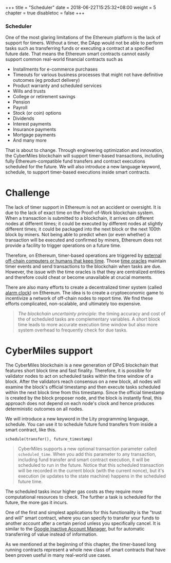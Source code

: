 +++
title = "Scheduler"
date = 2018-06-22T15:25:32+08:00
weight = 5
chapter = true
disabletoc = false
+++

### Scheduler

One of the most glaring limitations of the Ethereum platform is the lack of support for timers. Without a timer, the DApp would not be able to perform tasks such as transferring funds or executing a contract at a specified future date. That means the Ethereum smart contracts cannot easily support common real-world financial contracts such as

* Installments for e-commerce purchases
* Timeouts for various business processes that might not have definitive outcomes (eg product delivery)
* Product warranty and scheduled services
* Wills and trusts
* College or retirement savings
* Pension
* Payroll
* Stock (or coin) options
* Dividends
* Interest payments
* Insurance payments
* Mortgage payments
* And many more

That is about to change. Through engineering optimization and innovation, the CyberMiles blockchain will support timer-based transactions, including fully Ethereum-compatible fund transfers and contract executions scheduled for the future. We will also introduce a new language keyword, schedule, to support timer-based executions inside smart contracts. 

# Challenge

The lack of timer support in Ethereum is not an accident or oversight. It is due to the lack of exact time on the Proof-of-Work blockchain system. When a transaction is submitted to a blockchain, it arrives on different nodes at different times; it could be executed by different nodes at slightly different times; it could be packaged into the next block or the next 100th block by miners. Not being able to predict when (or even whether) a transaction will be executed and confirmed by miners, Ethereum does not provide a facility to trigger operations on a future time.

Therefore, on Ethereum, timer-based operations are triggered by [external off-chain computers or humans that keep time](http://www.ethereum-alarm-clock.com/). Those [time oracles](https://hackernoon.com/oracles-help-smart-contracts-resolve-subjective-events-d81639d8291c) maintain timer events and send transactions to the blockchain when tasks are due. However, the issue with the time oracles is that they are centralized entities and therefore could cheat or become unavailable at crucial moments.

There are also many efforts to create a decentralized timer system (called [alarm clock](http://www.ethereum-alarm-clock.com/)) on Ethereum. The idea is to create a cryptoeconomic game to incentivize a network of off-chain nodes to report time. We find these efforts complicated, non-scalable, and ultimately too expensive. 

> *The blockchain uncertainty principle*: the timing accuracy and cost of the of scheduled tasks are complementary variables. A short block time leads to more accurate execution time window but also more system overhead to frequently check for due tasks.

# CyberMiles support

The CyberMiles blockchain is a new generation of DPoS blockchain that features short block time and fast finality. Therefore, it is possible for validator nodes to act on scheduled tasks within the time window of a block. After the validators reach consensus on a new block, all nodes will examine the block's official timestamp and then execute tasks scheduled within the next block time from this timestamp. Since the official timestamp is created by the block proposer node, and the block is instantly final, this approach does not depend on each node's clock and hence produces deterministic outcomes on all nodes. 

We will introduce a new keyword in the Lity programming language, schedule. You can use it to schedule future fund transfers from inside a smart contract, like this.

```
schedule(transfer(), future_timestamp)
```

> CyberMiles supports a new optional transaction parameter called `scheduled_time`. When you add this parameter to any transaction, including fund transfer and smart contract execution, it will be scheduled to run in the future. Notice that this scheduled transaction will be recorded in the current block (with the current nonce), but it's execution (ie updates to the state machine) happens in the scheduled future time.

The scheduled tasks incur higher gas costs as they require more computational resources to check. The further a task is scheduled for the future, the more gas it incurs.

One of the first and simplest applications for this functionality is the "trust and will" smart contract, where you can specify to transfer your funds to another account after a certain period unless you specifically cancel. It is similar to the [Google Inactive Account Manager](https://support.google.com/accounts/answer/3036546?hl=en), but for automatic transferring of value instead of information. 

As we mentioned at the beginning of this chapter, the timer-based long running contracts represent a whole new class of smart contracts that have been proven useful in many real-world use cases. 


